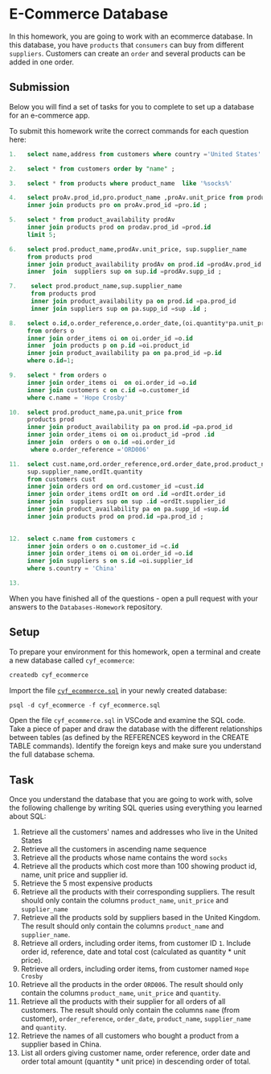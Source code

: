 # E-Commerce Database

In this homework, you are going to work with an ecommerce database. In this database, you have `products` that `consumers` can buy from different `suppliers`. Customers can create an `order` and several products can be added in one order.

## Submission

Below you will find a set of tasks for you to complete to set up a database for an e-commerce app.

To submit this homework write the correct commands for each question here:
```sql
1.   select name,address from customers where country ='United States' ;

2.   select * from customers order by "name" ;

3.   select * from products where product_name  like '%socks%'

4.   select proAv.prod_id,pro.product_name ,proAv.unit_price from product_availability proAv 
     inner join products pro on proAv.prod_id =pro.id ;

5.   select * from product_availability prodAv
     inner join products prod on prodav.prod_id =prod.id 
     limit 5;

6.   select prod.product_name,prodAv.unit_price, sup.supplier_name 
     from products prod 
     inner join product_availability prodAv on prod.id =prodAv.prod_id 
     inner  join  suppliers sup on sup.id =prodAv.supp_id ;

7.    select prod.product_name,sup.supplier_name
      from products prod 
      inner join product_availability pa on prod.id =pa.prod_id 
      inner join suppliers sup on pa.supp_id =sup .id ;

8.   select o.id,o.order_reference,o.order_date,(oi.quantity*pa.unit_price) as total_cost 
     from orders o 
     inner join order_items oi on oi.order_id =o.id 
     inner  join products p on p.id =oi.product_id 
     inner join product_availability pa on pa.prod_id =p.id 
     where o.id=1;

9.   select * from orders o 
     inner join order_items oi  on oi.order_id =o.id 
     inner join customers c on c.id =o.customer_id 
     where c.name = 'Hope Crosby'

10.  select prod.product_name,pa.unit_price from
     products prod 
     inner join product_availability pa on prod.id =pa.prod_id 
     inner join order_items oi on oi.product_id =prod .id 
     inner join  orders o on o.id =oi.order_id 
      where o.order_reference ='ORD006'

11.  select cust.name,ord.order_reference,ord.order_date,prod.product_name,
     sup.supplier_name,ordIt.quantity
     from customers cust 
     inner join orders ord on ord.customer_id =cust.id 
     inner join order_items ordIt on ord .id =ordIt.order_id 
     inner join  suppliers sup on sup .id =ordIt.supplier_id 
     inner join product_availability pa on pa.supp_id =sup.id 
     inner join products prod on prod.id =pa.prod_id ;
          

12.  select c.name from customers c 
     inner join orders o on o.customer_id =c.id 
     inner join order_items oi on oi.order_id =o.id 
     inner join suppliers s on s.id =oi.supplier_id 
     where s.country = 'China'

13.

```

When you have finished all of the questions - open a pull request with your answers to the `Databases-Homework` repository.

## Setup

To prepare your environment for this homework, open a terminal and create a new database called `cyf_ecommerce`:

```sql
createdb cyf_ecommerce
```

Import the file [`cyf_ecommerce.sql`](./cyf_ecommerce.sql) in your newly created database:

```sql
psql -d cyf_ecommerce -f cyf_ecommerce.sql
```

Open the file `cyf_ecommerce.sql` in VSCode and examine the SQL code. Take a piece of paper and draw the database with the different relationships between tables (as defined by the REFERENCES keyword in the CREATE TABLE commands). Identify the foreign keys and make sure you understand the full database schema.

## Task

Once you understand the database that you are going to work with, solve the following challenge by writing SQL queries using everything you learned about SQL:

1. Retrieve all the customers' names and addresses who live in the United States
2. Retrieve all the customers in ascending name sequence
3. Retrieve all the products whose name contains the word `socks`
4. Retrieve all the products which cost more than 100 showing product id, name, unit price and supplier id.
5. Retrieve the 5 most expensive products
6. Retrieve all the products with their corresponding suppliers. The result should only contain the columns `product_name`, `unit_price` and `supplier_name`
7. Retrieve all the products sold by suppliers based in the United Kingdom. The result should only contain the columns `product_name` and `supplier_name`.
8. Retrieve all orders, including order items, from customer ID `1`. Include order id, reference, date and total cost (calculated as quantity * unit price).
9. Retrieve all orders, including order items, from customer named `Hope Crosby`
10. Retrieve all the products in the order `ORD006`. The result should only contain the columns `product_name`, `unit_price` and `quantity`.
11. Retrieve all the products with their supplier for all orders of all customers. The result should only contain the columns `name` (from customer), `order_reference`, `order_date`, `product_name`, `supplier_name` and `quantity`.
12. Retrieve the names of all customers who bought a product from a supplier based in China.
13. List all orders giving customer name, order reference, order date and order total amount (quantity * unit price) in descending order of total.

